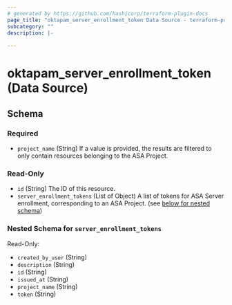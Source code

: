 ```yaml
---
# generated by https://github.com/hashicorp/terraform-plugin-docs
page_title: "oktapam_server_enrollment_token Data Source - terraform-provider-oktapam"
subcategory: ""
description: |-
  
---
```


# oktapam_server_enrollment_token (Data Source)





<!-- schema generated by tfplugindocs -->
## Schema

### Required

- `project_name` (String) If a value is provided, the results are filtered to only contain resources belonging to the ASA Project.

### Read-Only

- `id` (String) The ID of this resource.
- `server_enrollment_tokens` (List of Object) A list of tokens for ASA Server enrollment, corresponding to an ASA Project. (see [below for nested schema](#nestedatt--server_enrollment_tokens))

<a id="nestedatt--server_enrollment_tokens"></a>
### Nested Schema for `server_enrollment_tokens`

Read-Only:

- `created_by_user` (String)
- `description` (String)
- `id` (String)
- `issued_at` (String)
- `project_name` (String)
- `token` (String)


